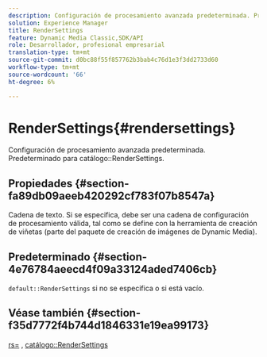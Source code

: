 ```yaml
---
description: Configuración de procesamiento avanzada predeterminada. Predeterminado para RenderSettings del catálogo.
solution: Experience Manager
title: RenderSettings
feature: Dynamic Media Classic,SDK/API
role: Desarrollador, profesional empresarial
translation-type: tm+mt
source-git-commit: d0bc88f55f857762b3bab4c76d1e3f3dd2733d60
workflow-type: tm+mt
source-wordcount: '66'
ht-degree: 6%

---
```



# RenderSettings{#rendersettings}

Configuración de procesamiento avanzada predeterminada. Predeterminado para catálogo::RenderSettings.

## Propiedades {#section-fa89db09aeeb420292cf783f07b8547a}

Cadena de texto. Si se especifica, debe ser una cadena de configuración de procesamiento válida, tal como se define con la herramienta de creación de viñetas (parte del paquete de creación de imágenes de Dynamic Media).

## Predeterminado {#section-4e76784aeecd4f09a33124aded7406cb}

`default::RenderSettings` si no se especifica o si está vacío.

## Véase también {#section-f35d7772f4b744d1846331e19ea99173}

[rs=](../../../../../ir-api/http-protocol/image-rendering-api-ref/c-ir-http-protocol-ref/c-ir-http-protocol-command-reference/r-ir-rs.md#reference-d20cefaaa6cd4f449d1591c87959b4cf) ,  [catálogo::RenderSettings](../../../../../ir-api/material-cat/image-rendering-api-ref/c-ir-material-catalog/c-ir-attributes-reference/r-ir-rendersettings.md#reference-f3ae5e18095d40b2a8edef957dd82fbd)
